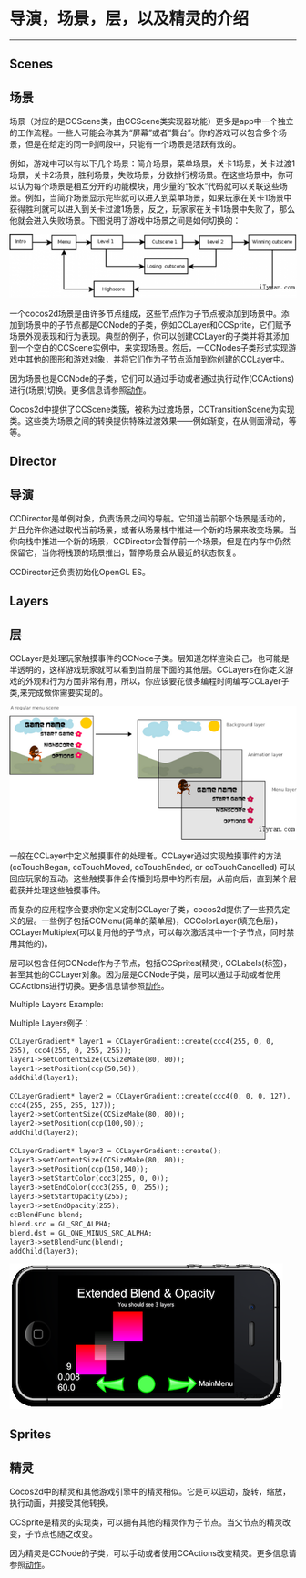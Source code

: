 
# 导演，场景，层，以及精灵的介绍
----

## Scenes ##

## 场景 ##

场景（对应的是CCScene类，由CCScene类实现器功能）更多是app中一个独立的工作流程。一些人可能会称其为“屏幕”或者“舞台”。你的游戏可以包含多个场景，但是在给定的同一时间段中，只能有一个场景是活跃有效的。

 

例如，游戏中可以有以下几个场景：简介场景，菜单场景，关卡1场景，关卡过渡1场景，关卡2场景，胜利场景，失败场景，分数排行榜场景。在这些场景中，你可以认为每个场景是相互分开的功能模块，用少量的“胶水”代码就可以关联这些场景。例如，当简介场景显示完毕就可以进入到菜单场景，如果玩家在关卡1场景中获得胜利就可以进入到关卡过渡1场景，反之，玩家家在关卡1场景中失败了，那么他就会进入失败场景。下图说明了游戏中场景之间是如何切换的：


![](./res/074123f2I.png)



一个cocos2d场景是由许多节点组成，这些节点作为子节点被添加到场景中。添加到场景中的子节点都是CCNode的子类，例如CCLayer和CCSprite，它们赋予场景外观表现和行为表现。典型的例子，你可以创建CCLayer的子类并将其添加到一个空白的CCScene实例中，来实现场景。然后，一CCNodes子类形式实现游戏中其他的图形和游戏对象，并将它们作为子节点添加到你创建的CCLayer中。

 

因为场景也是CCNode的子类，它们可以通过手动或者通过执行动作(CCActions)进行(场景)切换。更多信息请参照[动作](http://www.cocos2d-x.org/wiki/Actions)。

 

Cocos2d中提供了CCScene类簇，被称为过渡场景，CCTransitionScene为实现类。这些类为场景之间的转换提供特殊过渡效果——例如渐变，在从侧面滑动，等等。

## Director ##

## 导演 ##

CCDirector是单例对象，负责场景之间的导航。它知道当前那个场景是活动的，并且允许你通过取代当前场景，或者从场景栈中推进一个新的场景来改变场景。当你向栈中推进一个新的场景，CCDirector会暂停前一个场景，但是在内存中仍然保留它，当你将栈顶的场景推出，暂停场景会从最近的状态恢复。

CCDirector还负责初始化OpenGL ES。

## Layers ##

## 层 ##

CCLayer是处理玩家触摸事件的CCNode子类。层知道怎样渲染自己，也可能是半透明的，这样游戏玩家就可以看到当前层下面的其他层。CCLayers在你定义游戏的外观和行为方面非常有用，所以，你应该要花很多编程时间编写CCLayer子类,来完成做你需要实现的。

![](./res/074125W7T.png)

一般在CCLayer中定义触摸事件的处理者。CCLayer通过实现触摸事件的方法(ccTouchBegan, ccTouchMoved, ccTouchEnded, or ccTouchCancelled) 可以回应玩家的互动。这些触摸事件会传播到场景中的所有层，从前向后，直到某个层截获并处理这些触摸事件。

而复杂的应用程序会要求你定义定制CCLayer子类，cocos2d提供了一些预先定义的层。一些例子包括CCMenu(简单的菜单层)，CCColorLayer(填充色层)，CCLayerMultiplex(可以复用他的子节点，可以每次激活其中一个子节点，同时禁用其他的)。

层可以包含任何CCNode作为子节点，包括CCSprites(精灵), CCLabels(标签)，甚至其他的CCLayer对象。因为层是CCNode子类，层可以通过手动或者使用CCActions进行切换。更多信息请参照[动作](http://www.cocos2d-x.org/wiki/Actions)。

Multiple Layers Example:

Multiple Layers例子：

	CCLayerGradient* layer1 = CCLayerGradient::create(ccc4(255, 0, 0, 255), ccc4(255, 0, 255, 255));
	layer1->setContentSize(CCSizeMake(80, 80));
	layer1->setPosition(ccp(50,50));
	addChild(layer1);
	
	CCLayerGradient* layer2 = CCLayerGradient::create(ccc4(0, 0, 0, 127), ccc4(255, 255, 255, 127));
	layer2->setContentSize(CCSizeMake(80, 80));
	layer2->setPosition(ccp(100,90));
	addChild(layer2);
	
	CCLayerGradient* layer3 = CCLayerGradient::create();
	layer3->setContentSize(CCSizeMake(80, 80));
	layer3->setPosition(ccp(150,140));
	layer3->setStartColor(ccc3(255, 0, 0));
	layer3->setEndColor(ccc3(255, 0, 255));
	layer3->setStartOpacity(255);
	layer3->setEndOpacity(255);
	ccBlendFunc blend;
	blend.src = GL_SRC_ALPHA;
	blend.dst = GL_ONE_MINUS_SRC_ALPHA;
	layer3->setBlendFunc(blend);
	addChild(layer3);

![](./res/074126Kgy.png)

## Sprites ##

## 精灵 ##

Cocos2d中的精灵和其他游戏引擎中的精灵相似。它是可以运动，旋转，缩放，执行动画，并接受其他转换。

CCSprite是精灵的实现类，可以拥有其他的精灵作为子节点。当父节点的精灵改变，子节点也随之改变。

因为精灵是CCNode的子类，可以手动或者使用CCActions改变精灵。更多信息请参照[动作](http://www.cocos2d-x.org/wiki/Actions)。
